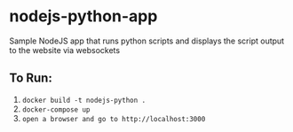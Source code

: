 # nodejs-python-app
Sample NodeJS app that runs python scripts and displays the script output to the website via websockets

## To Run:
1. `docker build -t nodejs-python .`
2. `docker-compose up`
3. `open a browser and go to http://localhost:3000`